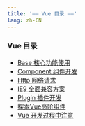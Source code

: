 ```yaml
---
title: '—— Vue 目录 ——'
lang: zh-CN
---
```

<!-- ---
layout: AboutLayout
--- -->

### Vue 目录

- [Base 核心功能使用](./base.md)
- [Component 组件开发](./component.md)
- [Http 网络请求](./http.md)
- [IE9 全面兼容方案](./ie9.md)
- [Plugin 插件开发](./plugin.md)
- [探索Vue高阶组件](./hoc.md)
- [Vue 开发过程中注意](./tip.md)
